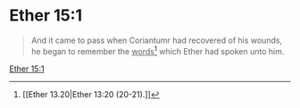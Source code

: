 # Ether 15:1

> And it came to pass when Coriantumr had recovered of his wounds, he began to remember the <u>words</u>[^a] which Ether had spoken unto him.

[Ether 15:1](https://www.churchofjesuschrist.org/study/scriptures/bofm/ether/15?lang=eng&id=p1#p1)


[^a]: [[Ether 13.20|Ether 13:20 (20-21).]]
